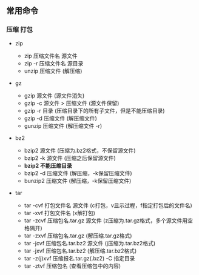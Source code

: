 ## 常用命令

### 压缩 打包
* zip
    - zip 压缩文件名 源文件
    - zip -r 压缩文件名 源目录
    - unzip 压缩文件 (解压缩)

* gz
    - gzip 源文件 (源文件消失)
    - gzip -c 源文件 > 压缩文件 (源文件保留)
    - gzip -r 目录 (压缩目录下的所有子文件，但是不能压缩目录)
    - gzip -d 压缩文件 (解压缩文件)
    - gunzip 压缩文件 (解压缩文件 -r)

* bz2
    - bzip2 源文件 (压缩为.bz2格式，不保留源文件)
    - bzip2 -k 源文件 (压缩之后保留源文件)
    - **bzip2 不能压缩目录**
    - bzip2 -d 压缩文件 (解压缩，-k保留压缩文件)
    - bunzip2 压缩文件 (解压缩，-k保留压缩文件)

* tar
    - tar -cvf 打包文件名 源文件 (c打包，v显示过程，f指定打包后的文件名)
    - tar -xvf 打包文件名 (x解打包)
    - tar -zcvf 压缩包名.tar.gz 源文件 (z压缩为.tar.gz格式，多个源文件用空格隔开)
    - tar -zxvf 压缩包名.tar.gz (解压缩.tar.gz格式)
    - tar -jcvf 压缩包名.tar.bz2 源文件 (j压缩为.tar.bz2格式)
    - tar -jxvf 压缩包名.tar.bz2 (解压缩.tar.bz2格式)
    - tar -z(j)xvf 压缩报名.tar.gz(.bz2) -C 指定目录
    - tar -ztvf 压缩包名 (查看压缩包中的内容)